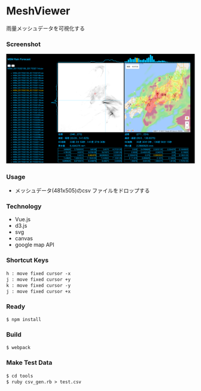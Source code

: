 # MeshViewer
雨量メッシュデータを可視化する

### Screenshot
![top-page](https://github.com/volpe28v/MeshViewer/blob/images/screenshot.png)

### Usage
* メッシュデータ(481x505)のcsv ファイルをドロップする

### Technology
* Vue.js
* d3.js
* svg
* canvas
* google map API

### Shortcut Keys
```
h : move fixed cursor -x
j : move fixed cursor +y
k : move fixed cursor -y
j : move fixed cursor +x
```

### Ready
```
$ npm install
```

### Build
```
$ webpack
```

### Make Test Data
```
$ cd tools
$ ruby csv_gen.rb > test.csv
```
